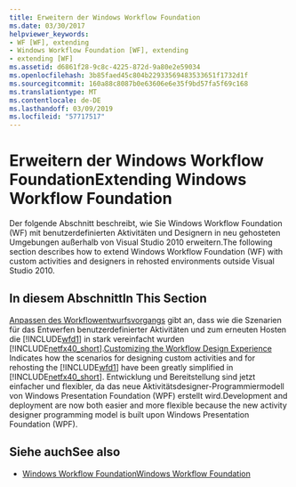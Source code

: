 ```yaml
---
title: Erweitern der Windows Workflow Foundation
ms.date: 03/30/2017
helpviewer_keywords:
- WF [WF], extending
- Windows Workflow Foundation [WF], extending
- extending [WF]
ms.assetid: d6861f28-9c8c-4225-872d-9a80e2e59034
ms.openlocfilehash: 3b85faed45c804b22933569483533651f1732d1f
ms.sourcegitcommit: 160a88c8087b0e63606e6e35f9bd57fa5f69c168
ms.translationtype: MT
ms.contentlocale: de-DE
ms.lasthandoff: 03/09/2019
ms.locfileid: "57717517"
---
```

# <a name="extending-windows-workflow-foundation"></a><span data-ttu-id="e7887-102">Erweitern der Windows Workflow Foundation</span><span class="sxs-lookup"><span data-stu-id="e7887-102">Extending Windows Workflow Foundation</span></span>
<span data-ttu-id="e7887-103">Der folgende Abschnitt beschreibt, wie Sie Windows Workflow Foundation (WF) mit benutzerdefinierten Aktivitäten und Designern in neu gehosteten Umgebungen außerhalb von Visual Studio 2010 erweitern.</span><span class="sxs-lookup"><span data-stu-id="e7887-103">The following section describes how to extend Windows Workflow Foundation (WF) with custom activities and designers in rehosted environments outside Visual Studio 2010.</span></span>

## <a name="in-this-section"></a><span data-ttu-id="e7887-104">In diesem Abschnitt</span><span class="sxs-lookup"><span data-stu-id="e7887-104">In This Section</span></span>
 <span data-ttu-id="e7887-105">[Anpassen des Workflowentwurfsvorgangs](customizing-the-workflow-design-experience.md) gibt an, dass wie die Szenarien für das Entwerfen benutzerdefinierter Aktivitäten und zum erneuten Hosten die [!INCLUDE[wfd1](../../../includes/wfd1-md.md)] in stark vereinfacht wurden [!INCLUDE[netfx40_short](../../../includes/netfx40-short-md.md)].</span><span class="sxs-lookup"><span data-stu-id="e7887-105">[Customizing the Workflow Design Experience](customizing-the-workflow-design-experience.md) Indicates how the scenarios for designing custom activities and for rehosting the [!INCLUDE[wfd1](../../../includes/wfd1-md.md)] have been greatly simplified in [!INCLUDE[netfx40_short](../../../includes/netfx40-short-md.md)].</span></span> <span data-ttu-id="e7887-106">Entwicklung und Bereitstellung sind jetzt einfacher und flexibler, da das neue Aktivitätsdesigner-Programmiermodell von Windows Presentation Foundation (WPF) erstellt wird.</span><span class="sxs-lookup"><span data-stu-id="e7887-106">Development and deployment are now both easier and more flexible because the new activity designer programming model is built upon Windows Presentation Foundation (WPF).</span></span>

## <a name="see-also"></a><span data-ttu-id="e7887-107">Siehe auch</span><span class="sxs-lookup"><span data-stu-id="e7887-107">See also</span></span>
- [<span data-ttu-id="e7887-108">Windows Workflow Foundation</span><span class="sxs-lookup"><span data-stu-id="e7887-108">Windows Workflow Foundation</span></span>](index.md)
